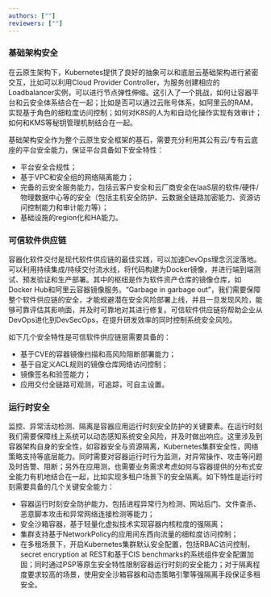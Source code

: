```yaml
---
authors: [""]
reviewers: [""]
---
```

### 基础架构安全

在云原生架构下，Kubernetes提供了良好的抽象可以和底层云基础架构进行紧密交互，比如可以利用Cloud Provider Controller，为服务创建相应的Loadbalancer实例，可以进行节点弹性伸缩。这引入了一个挑战，如何让容器平台和云安全体系结合在一起；比如是否可以通过云账号体系，如阿里云的RAM，实现基于角色的细粒度访问控制；如何对K8S的人为和自动化操作实现有效审计；如何和KMS等秘钥管理机制结合在一起。

基础架构安全作为整个云原生安全框架的基石，需要充分利用其公有云/专有云底座的平台安全能力，保证平台具备如下安全特性：
- 平台安全合规性；
- 基于VPC和安全组的网络隔离能力；
- 完备的云安全服务能力，包括云客户安全和云厂商安全在IaaS层的软件/硬件/物理数据中心等的安全（包括主机安全防护、云数据全链路加密能力、资源访问控制能力和审计能力等）；
- 基础设施的region化和HA能力。

### 可信软件供应链
容器化软件交付是现代软件供应链的最佳实践，可以加速DevOps理念沉淀落地。可以利用持续集成/持续交付流水线，将代码构建为Docker镜像，并进行端到端测试、预发验证和生产部署。其中的枢纽是作为软件资产仓库的镜像仓库，如Docker Hub和阿里云容器镜像服务。“Garbage in garbage out”，我们需要保障整个软件供应链的安全，才能规避潜在安全风险部署上线，并且一旦发现风险，能够可靠评估其影响面，并及时可靠地对其进行修复。可信软件供应链将帮助企业从DevOps进化到DevSecOps，在提升研发效率的同时控制系统安全风险。

如下几个安全特性是可信软件供应链层需要具备的：
- 基于CVE的容器镜像扫描和高风险阻断部署能力；
- 基于自定义ACL规则的镜像仓库网络访问控制；
- 镜像签名和验签能力；
- 应用交付全链路可观测，可追踪，可自主设置。
###  运行时安全

监控、异常活动检测、隔离是容器应用运行时刻安全防护的关键要素。在运行时刻我们需要保障线上系统可以动态感知系统安全风险，并及时做出响应。这里涉及到容器架构自身的安全性，如容器安全与资源隔离，Kubernetes集群安全性，网络策略支持等底层能力。同时需要对容器运行时行为监测，对异常操作、攻击等问题及时告警、阻断；另外在应用测，也需要业务需求考虑如何与容器提供的分布式安全能力有机地结合在一起，比如实现多租户场景下的安全隔离。如下特性是运行时刻需要具备的几个关键安全能力：
- 容器运行时刻安全防护能力，包括进程异常行为检测、网站后门、文件查杀、恶意脚本攻击和异常网络连接检测等能力；
- 安全沙箱容器，基于轻量化虚拟技术实现容器内核粒度的强隔离；
- 集群支持基于NetworkPolicy的应用间东西向流量的细粒度访问控制；
- 在多租场景下，开启Kubernetes集群默认安全配置，包括RBAC访问控制，secret encryption at REST和基于CIS benchmarks的系统组件安全配置加固；同时通过PSP等原生安全特性限制容器运行时刻的安全能力；对于隔离程度要求较高的场景，使用安全沙箱容器和动态策略引擎等强隔离手段保证多租安全。
